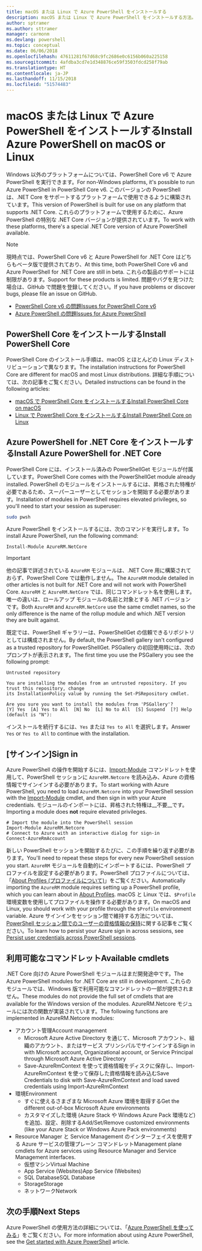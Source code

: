 ```yaml
---
title: macOS または Linux で Azure PowerShell をインストールする
description: macOS または Linux で Azure PowerShell をインストールする方法。
author: sptramer
ms.author: sttramer
manager: carmonm
ms.devlang: powershell
ms.topic: conceptual
ms.date: 06/06/2018
ms.openlocfilehash: 47611281f67d68c9fc2686e0c6156b060a225158
ms.sourcegitcommit: 4afdba3cd7e1d348876ce59f3503fdcd258f79ab
ms.translationtype: HT
ms.contentlocale: ja-JP
ms.lasthandoff: 11/15/2018
ms.locfileid: "51574483"
---
```

# <a name="install-azure-powershell-on-macos-or-linux"></a><span data-ttu-id="c6cb3-103">macOS または Linux で Azure PowerShell をインストールする</span><span class="sxs-lookup"><span data-stu-id="c6cb3-103">Install Azure PowerShell on macOS or Linux</span></span>

<span data-ttu-id="c6cb3-104">Windows 以外のプラットフォームについては、PowerShell Core v6 で Azure PowerShell を実行できます。</span><span class="sxs-lookup"><span data-stu-id="c6cb3-104">For non-Windows platforms, it's possible to run Azure PowerShell in PowerShell Core v6.</span></span> <span data-ttu-id="c6cb3-105">このバージョンの PowerShell は、.NET Core をサポートするプラットフォームで使用できるように構築されています。</span><span class="sxs-lookup"><span data-stu-id="c6cb3-105">This version of PowerShell is built for use on any platform that supports .NET Core.</span></span> <span data-ttu-id="c6cb3-106">これらのプラットフォームで使用するために、Azure PowerShell の特別な .NET Core バージョンが提供されています。</span><span class="sxs-lookup"><span data-stu-id="c6cb3-106">To work with these platforms, there's a special .NET Core version of Azure PowerShell available.</span></span>

> [!NOTE]
> <span data-ttu-id="c6cb3-107">現時点では、PowerShell Core v6 と Azure PowerShell for .NET Core はどちらもベータ版で提供されており、</span><span class="sxs-lookup"><span data-stu-id="c6cb3-107">At this time, both PowerShell Core v6 and Azure PowerShell for .NET Core are still in beta.</span></span>
> <span data-ttu-id="c6cb3-108">これらの製品のサポートには制限があります。</span><span class="sxs-lookup"><span data-stu-id="c6cb3-108">Support for these products is limited.</span></span> <span data-ttu-id="c6cb3-109">問題やバグを見つけた場合は、GitHub で問題を登録してください。</span><span class="sxs-lookup"><span data-stu-id="c6cb3-109">If you have problems or discover bugs, please file an issue on GitHub.</span></span>
>
> * [<span data-ttu-id="c6cb3-110">PowerShell Core v6 の問題</span><span class="sxs-lookup"><span data-stu-id="c6cb3-110">Issues for PowerShell Core v6</span></span>](https://github.com/PowerShell/PowerShell/issues)
> * [<span data-ttu-id="c6cb3-111">Azure PowerShell の問題</span><span class="sxs-lookup"><span data-stu-id="c6cb3-111">Issues for Azure PowerShell</span></span>](https://github.com/azure/azure-docs-powershell/issues)

## <a name="install-powershell-core"></a><span data-ttu-id="c6cb3-112">PowerShell Core をインストールする</span><span class="sxs-lookup"><span data-stu-id="c6cb3-112">Install PowerShell Core</span></span>

<span data-ttu-id="c6cb3-113">PowerShell Core のインストール手順は、macOS とほとんどの Linux ディストリビューションで異なります。</span><span class="sxs-lookup"><span data-stu-id="c6cb3-113">The installation instructions for PowerShell Core are different for macOS and most Linux distributions.</span></span>
<span data-ttu-id="c6cb3-114">詳細な手順については、次の記事をご覧ください。</span><span class="sxs-lookup"><span data-stu-id="c6cb3-114">Detailed instructions can be found in the following articles:</span></span>

* [<span data-ttu-id="c6cb3-115">macOS で PowerShell Core をインストールする</span><span class="sxs-lookup"><span data-stu-id="c6cb3-115">Install PowerShell Core on macOS</span></span>](/powershell/scripting/setup/installing-powershell-core-on-macos)
* [<span data-ttu-id="c6cb3-116">Linux で PowerShell Core をインストールする</span><span class="sxs-lookup"><span data-stu-id="c6cb3-116">Install PowerShell Core on Linux</span></span>](/powershell/scripting/setup/installing-powershell-core-on-linux)

## <a name="install-azure-powershell-for-net-core"></a><span data-ttu-id="c6cb3-117">Azure PowerShell for .NET Core をインストールする</span><span class="sxs-lookup"><span data-stu-id="c6cb3-117">Install Azure PowerShell for .NET Core</span></span>

<span data-ttu-id="c6cb3-118">PowerShell Core には、インストール済みの PowerShellGet モジュールが付属しています。</span><span class="sxs-lookup"><span data-stu-id="c6cb3-118">PowerShell Core comes with the PowerShellGet module already installed.</span></span> <span data-ttu-id="c6cb3-119">PowerShell のモジュールをインストールするには、昇格された特権が必要であるため、スーパーユーザーとしてセッションを開始する必要があります。</span><span class="sxs-lookup"><span data-stu-id="c6cb3-119">Installation of modules in PowerShell requires elevated privileges, so you'll need to start your session as superuser:</span></span>

```bash
sudo pwsh
```

<span data-ttu-id="c6cb3-120">Azure PowerShell をインストールするには、次のコマンドを実行します。</span><span class="sxs-lookup"><span data-stu-id="c6cb3-120">To install Azure PowerShell, run the following command:</span></span>

```powershell-interactive
Install-Module AzureRM.NetCore
```

> [!IMPORTANT]
> <span data-ttu-id="c6cb3-121">他の記事で詳述されている `AzureRM` モジュールは、.NET Core 用に構築されておらず、PowerShell Core では動作しません。</span><span class="sxs-lookup"><span data-stu-id="c6cb3-121">The `AzureRM` module detailed in other articles is not built for .NET Core and will not work with PowerShell Core.</span></span> <span data-ttu-id="c6cb3-122">`AzureRM` と `AzureRM.NetCore` では、同じコマンドレット名を使用します。唯一の違いは、ロールアップ モジュールの名前と対象とする .NET バージョンです。</span><span class="sxs-lookup"><span data-stu-id="c6cb3-122">Both `AzureRM` and `AzureRM.NetCore` use the same cmdlet names, so the only difference is the name of the rollup module and which .NET version they are built against.</span></span>

<span data-ttu-id="c6cb3-123">既定では、PowerShell ギャラリーは、PowerShellGet の信頼できるリポジトリとしては構成されません。</span><span class="sxs-lookup"><span data-stu-id="c6cb3-123">By default, the PowerShell gallery isn't configured as a trusted repository for PowerShellGet.</span></span> <span data-ttu-id="c6cb3-124">PSGallery の初回使用時には、次のプロンプトが表示されます。</span><span class="sxs-lookup"><span data-stu-id="c6cb3-124">The first time you use the PSGallery you see the following prompt:</span></span>

```output
Untrusted repository

You are installing the modules from an untrusted repository. If you trust this repository, change
its InstallationPolicy value by running the Set-PSRepository cmdlet.

Are you sure you want to install the modules from 'PSGallery'?
[Y] Yes  [A] Yes to All  [N] No  [L] No to All  [S] Suspend  [?] Help (default is "N"):
```

<span data-ttu-id="c6cb3-125">インストールを続行するには、`Yes` または `Yes to All` を選択します。</span><span class="sxs-lookup"><span data-stu-id="c6cb3-125">Answer `Yes` or `Yes to All` to continue with the installation.</span></span>

## <a name="sign-in"></a><span data-ttu-id="c6cb3-126">[サインイン]</span><span class="sxs-lookup"><span data-stu-id="c6cb3-126">Sign in</span></span>

<span data-ttu-id="c6cb3-127">Azure PowerShell の操作を開始するには、[Import-Module](/powershell/module/Microsoft.PowerShell.Core/Import-Module) コマンドレットを使用して、PowerShell セッションに `AzureRM.Netcore` を読み込み、Azure の資格情報でサインインする必要があります。</span><span class="sxs-lookup"><span data-stu-id="c6cb3-127">To start working with Azure PowerShell, you need to load `AzureRM.Netcore` into your PowerShell session with the [Import-Module](/powershell/module/Microsoft.PowerShell.Core/Import-Module) cmdlet, and then sign in with your Azure credentials.</span></span> <span data-ttu-id="c6cb3-128">モジュールのインポートには、昇格された特権は__不要__です。</span><span class="sxs-lookup"><span data-stu-id="c6cb3-128">Importing a module does __not__ require elevated privileges.</span></span>

```powershell-interactive
# Import the module into the PowerShell session
Import-Module AzureRM.Netcore
# Connect to Azure with an interactive dialog for sign-in
Connect-AzureRmAccount
```

<span data-ttu-id="c6cb3-129">新しい PowerShell セッションを開始するたびに、この手順を繰り返す必要があります。</span><span class="sxs-lookup"><span data-stu-id="c6cb3-129">You'll need to repeat these steps for every new PowerShell session you start.</span></span> <span data-ttu-id="c6cb3-130">`AzureRM` モジュールを自動的にインポートするには、PowerShell プロファイルを設定する必要があります。PowerShell プロファイルについては、「[About Profiles (プロファイルについて)](/powershell/module/microsoft.powershell.core/about/about_profiles)」をご覧ください。</span><span class="sxs-lookup"><span data-stu-id="c6cb3-130">Automatically importing the `AzureRM` module requires setting up a PowerShell profile, which you can learn about in [About Profiles](/powershell/module/microsoft.powershell.core/about/about_profiles).</span></span>
<span data-ttu-id="c6cb3-131">macOS と Linux では、`$Profile` 環境変数を使用してプロファイルを操作する必要があります。</span><span class="sxs-lookup"><span data-stu-id="c6cb3-131">On macOS and Linux, you should work with your profile through the `$Profile` environment variable.</span></span> <span data-ttu-id="c6cb3-132">Azure サインインをセッション間で維持する方法については、[PowerShell セッション間でのユーザーの資格情報の保持](context-persistence.md)に関する記事をご覧ください。</span><span class="sxs-lookup"><span data-stu-id="c6cb3-132">To learn how to persist your Azure sign in across sessions, see [Persist user credentials across PowerShell sessions](context-persistence.md).</span></span>

## <a name="available-cmdlets"></a><span data-ttu-id="c6cb3-133">利用可能なコマンドレット</span><span class="sxs-lookup"><span data-stu-id="c6cb3-133">Available cmdlets</span></span>

<span data-ttu-id="c6cb3-134">.NET Core 向けの Azure PowerShell モジュールはまだ開発途中です。</span><span class="sxs-lookup"><span data-stu-id="c6cb3-134">The Azure PowerShell modules for .NET Core are still in development.</span></span> <span data-ttu-id="c6cb3-135">これらのモジュールでは、Windows 版で利用可能なコマンドレットの一部が提供されません。</span><span class="sxs-lookup"><span data-stu-id="c6cb3-135">These modules do not provide the full set of cmdlets that are available for the Windows version of the modules.</span></span> <span data-ttu-id="c6cb3-136">AzureRM.Netcore モジュールには次の関数が実装されています。</span><span class="sxs-lookup"><span data-stu-id="c6cb3-136">The following functions are implemented in AzureRM.Netcore modules:</span></span>

* <span data-ttu-id="c6cb3-137">アカウント管理</span><span class="sxs-lookup"><span data-stu-id="c6cb3-137">Account management</span></span>
  * <span data-ttu-id="c6cb3-138">Microsoft Azure Active Directory を通じて、Microsoft アカウント、組織のアカウント、またはサービス プリンシパルでサインインする</span><span class="sxs-lookup"><span data-stu-id="c6cb3-138">Sign in with Microsoft account, Organizational account, or Service Principal through Microsoft Azure Active Directory</span></span>
  * <span data-ttu-id="c6cb3-139">Save-AzureRmContext を使って資格情報をディスクに保存し、Import-AzureRmContext を使って保存した資格情報を読み込む</span><span class="sxs-lookup"><span data-stu-id="c6cb3-139">Save Credentials to disk with Save-AzureRmContext and load saved credentials using Import-AzureRmContext</span></span>
* <span data-ttu-id="c6cb3-140">環境</span><span class="sxs-lookup"><span data-stu-id="c6cb3-140">Environment</span></span>
  * <span data-ttu-id="c6cb3-141">すぐに使えるさまざまな Microsoft Azure 環境を取得する</span><span class="sxs-lookup"><span data-stu-id="c6cb3-141">Get the different out-of-box Microsoft Azure environments</span></span>
  * <span data-ttu-id="c6cb3-142">カスタマイズした環境 (Azure Stack や Windows Azure Pack 環境など) を追加、設定、削除する</span><span class="sxs-lookup"><span data-stu-id="c6cb3-142">Add/Set/Remove customized environments (like your Azure Stack or Windows Azure Pack environments)</span></span>
* <span data-ttu-id="c6cb3-143">Resource Manager と Service Management のインターフェイスを使用する Azure サービスの管理プレーン コマンドレット</span><span class="sxs-lookup"><span data-stu-id="c6cb3-143">Management plane cmdlets for Azure services using Resource Manager and Service Management interfaces.</span></span>
  * <span data-ttu-id="c6cb3-144">仮想マシン</span><span class="sxs-lookup"><span data-stu-id="c6cb3-144">Virtual Machine</span></span>
  * <span data-ttu-id="c6cb3-145">App Service (Websites)</span><span class="sxs-lookup"><span data-stu-id="c6cb3-145">App Service (Websites)</span></span>
  * <span data-ttu-id="c6cb3-146">SQL Database</span><span class="sxs-lookup"><span data-stu-id="c6cb3-146">SQL Database</span></span>
  * <span data-ttu-id="c6cb3-147">Storage</span><span class="sxs-lookup"><span data-stu-id="c6cb3-147">Storage</span></span>
  * <span data-ttu-id="c6cb3-148">ネットワーク</span><span class="sxs-lookup"><span data-stu-id="c6cb3-148">Network</span></span>

## <a name="next-steps"></a><span data-ttu-id="c6cb3-149">次の手順</span><span class="sxs-lookup"><span data-stu-id="c6cb3-149">Next Steps</span></span>

<span data-ttu-id="c6cb3-150">Azure PowerShell の使用方法の詳細については、「[Azure PowerShell を使ってみる](get-started-azureps.md)」をご覧ください。</span><span class="sxs-lookup"><span data-stu-id="c6cb3-150">For more information about using Azure PowerShell, see the [Get started with Azure PowerShell](get-started-azureps.md) article.</span></span>

